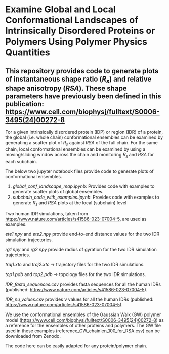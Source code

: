 
# Examine Global and Local Conformational Landscapes of Intrinsically Disordered Proteins or Polymers Using Polymer Physics Quantities

## This repository provides code to generate plots of instantaneous shape ratio (_R<sub>s</sub>_) and relative shape anisotropy (_RSA_). These shape parameters have previously been defined in this publication: https://www.cell.com/biophysj/fulltext/S0006-3495(24)00272-8  

For a given intrinsically disordered protein (IDP) or region (IDR) of a protein, the global (i.e. whole chain) conformational ensembles can be examined by generating a scatter plot of _R<sub>s</sub>_ against _RSA_ of the full chain. For the same chain, local conformational ensembles can be examined by using a moving/sliding window across the chain and monitoring _R<sub>s</sub>_ and _RSA_ for each subchain.

The below two jupyter notebook files provide code to generate plots of conformational ensembles.

1. _global_conf_landscape_map.ipynb_: Provides code with examples to generate scatter plots of global ensembles.
2. _subchain_code_with_examples.ipynb_: Provides code with examples to generate _R<sub>s</sub>_ and _RSA_ plots at the local (subchain) level

Two human IDR simulations, taken from https://www.nature.com/articles/s41586-023-07004-5, are used as examples. 

_ete1.npy_ and _ete2.npy_ provide end-to-end distance values for the two IDR simulation trajectories.

_rg1.npy_ and _rg2.npy_ provide radius of gyration for the two IDR simulation trajectories.

_traj1.xtc_ and _traj2.xtc_ -> trajectory files for the two IDR simulations.

_top1.pdb_ and _top2.pdb_ -> topology files for the two IDR simulations.

_IDR_fasta_sequences.csv_ provides fasta sequences for all the human IDRs (published: https://www.nature.com/articles/s41586-023-07004-5).

_IDR_nu_values.csv_ provides ν values for all the human IDRs (published: https://www.nature.com/articles/s41586-023-07004-5).

We use the conformational ensembles of the Gaussian Walk (GW) polymer model (https://www.cell.com/biophysj/fulltext/S0006-3495(24)00272-8) as a reference for the ensembles of other proteins and polymers. The GW file used in these examples (reference_GW_chainlen_100_for_RSA.csv) can be downloaded from Zenodo. 

The code here can be easily adapted for any protein/polymer chain. 